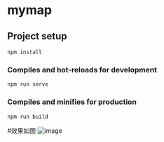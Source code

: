 # mymap

## Project setup
```
npm install
```

### Compiles and hot-reloads for development
```
npm run serve
```

### Compiles and minifies for production
```
npm run build
```

#效果如图
![image](https://github.com/lishuocoder/EpidemicMap/blob/master/map.png)
